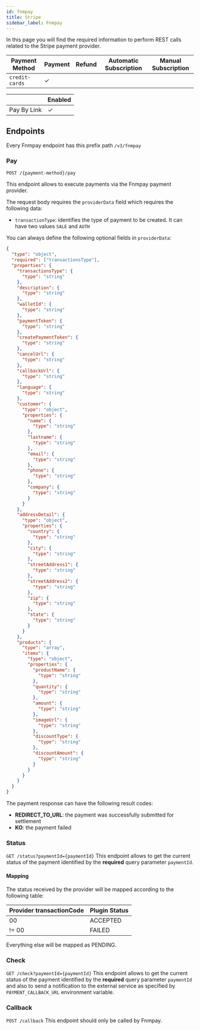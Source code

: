 ```yaml
---
id: fnmpay
title: Stripe
sidebar_label: Fnmpay
---
```


<!--
WARNING: this file was automatically generated by Mia-Platform Doc Aggregator.
DO NOT MODIFY IT BY HAND.
Instead, modify the source file and run the aggregator to regenerate this file.
-->

In this page you will find the required information to perform REST calls related to the Stripe payment provider.

| Payment Method | Payment | Refund | Automatic Subscription | Manual Subscription |
|----------------|---------|--------|------------------------|---------------------|
| `credit-cards` | ✓       |        |                        |                     |

|              | Enabled |
|--------------|---------|
| Pay By Link  | ✓       |

## Endpoints

Every Fnmpay endpoint has this prefix path `/v3/fnmpay`

### Pay

`POST /{payment-method}/pay`

This endpoint allows to execute payments via the Fnmpay payment provider.

The request body requires the `providerData` field which requires the following data:
- `transactionType`: identifies the type of payment to be created. It can have two values `SALE` and `AUTH`

You can always define the following optional fields in `providerData`:
```json
{
  "type": "object",
  "required": ["transactionsType"],
  "properties": {
    "transactionsType": {
      "type": "string"
    },
    "description": {
      "type": "string"
    },
    "walletId": {
      "type": "string"
    },
    "paymentToken": {
      "type": "string"
    },
    "createPaymentToken": {
      "type": "string"
    },
    "cancelUrl": {
      "type": "string"
    },
    "callbackUrl": {
      "type": "string"
    },
    "language": {
      "type": "string"
    },
    "customer": {
      "type": "object",
      "properties": {
        "name": {
          "type": "string"
        },
        "lastname": {
          "type": "string"
        },
        "email": {
          "type": "string"
        },
        "phone": {
          "type": "string"
        },
        "company": {
          "type": "string"
        }
      }
    },
    "addressDetail": {
      "type": "object",
      "properties": {
        "country": {
          "type": "string"
        },
        "city": {
          "type": "string"
        },
        "streetAddress1": {
          "type": "string"
        },
        "streetAddress2": {
          "type": "string"
        },
        "zip": {
          "type": "string"
        },
        "state": {
          "type": "string"
        }
      }
    },
    "products": {
      "type": "array",
      "items": {
        "type": "object",
        "properties": {
          "productName": {
            "type": "string"
          },
          "quantity": {
            "type": "string"
          },
          "amount": {
            "type": "string"
          },
          "imageUrl": {
            "type": "string"
          },
          "discountType": {
            "type": "string"
          },
          "discountAmount": {
            "type": "string"
          }
        }
      }
    }
  }
}
```

The payment response can have the following result codes:
- **REDIRECT_TO_URL**: the payment was successfully submitted for settlement
- **KO**: the payment failed

### Status

`GET /status?paymentId={paymentId}`
This endpoint allows to get the current status of the payment identified by the **required** query parameter `paymentId`.

#### Mapping
The status received by the provider will be mapped according to the following table:

| Provider transactionCode | Plugin Status |
|--------------------------|---------------|
| 00                       | ACCEPTED      |
| != 00                    | FAILED        |

Everything else will be mapped as PENDING.

### Check

`GET /check?paymentId={paymentId}`
This endpoint allows to get the current status of the payment identified by the **required** query parameter `paymentId` and also to send a notification to the external service as specified by `PAYMENT_CALLBACK_URL` environment variable.

### Callback

`POST /callback`
This endpoint should only be called by Fnmpay.
